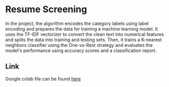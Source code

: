 # Resume Screening

In the project, the algorithm encodes the category labels using label encoding and prepares the data for training a machine learning model. It uses the TF-IDF vectorizer to convert the clean text into numerical features and splits the data into training and testing sets. Then, it trains a K-nearest neighbors classifier using the One-vs-Rest strategy and evaluates the model's performance using accuracy scores and a classification report.

## Link

Google colab file can be found [here](https://colab.research.google.com/drive/1CtJaa1iswctjYda1T_18RywQSw1pRo92 "Link to Colab File")
